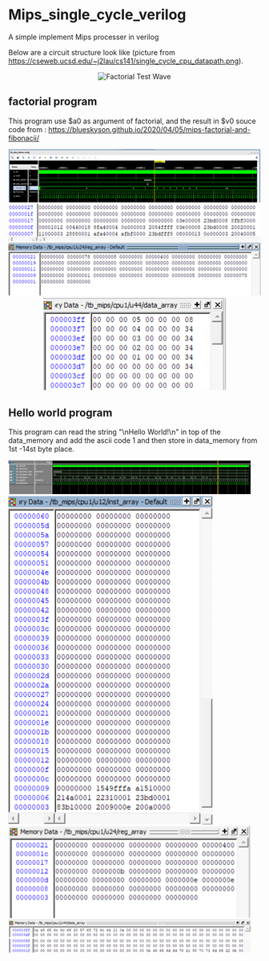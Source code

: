 # Mips_single_cycle_verilog
A simple implement Mips processer in verilog

Below are a circuit structure look like (picture from https://cseweb.ucsd.edu/~j2lau/cs141/single_cycle_cpu_datapath.png).

<div style="text-align:center;">
    <img src="https://cseweb.ucsd.edu/~j2lau/cs141/single_cycle_cpu_datapath.png" alt="Factorial Test Wave" />
</div>


## factorial program
This program use $a0 as argument of factorial, and the result in $v0
souce code from : https://blueskyson.github.io/2020/04/05/mips-factorial-and-fibonacii/

<div style="text-align:center;">
    <img src="https://github.com/dreamakerChao/Mips_single_cycle_verilog/blob/main/test_result_pic/factorial_test_wave.png" alt="Factorial Test Wave" />
</div>

<div style="text-align:center;">
    <img src="https://github.com/dreamakerChao/Mips_single_cycle_verilog/blob/main/test_result_pic/factorial_test_inst_mem.png" alt="Factorial Test Instruction Memory" />
</div>

<div style="text-align:center;">
    <img src="https://github.com/dreamakerChao/Mips_single_cycle_verilog/blob/main/test_result_pic/factorial_test_regarray.png" alt="Factorial Test Register Array" />
</div>

<div style="text-align:center;">
    <img src="https://github.com/dreamakerChao/Mips_single_cycle_verilog/blob/main/test_result_pic/factorial_test_data_mem.png" alt="Factorial Test Data Memory" />
</div>


## Hello world program
This program can read the string "\nHello World!\n" in top of the data_memory and add the ascii code 1 and then store in data_memory from 1st -14st byte place.

<div style="text-align:center; display:inline-block; margin-right:20px;">
    <img src="https://github.com/dreamakerChao/Mips_single_cycle_verilog/blob/main/test_result_pic/helloworld_test_wave.png" alt="Hello World Test Wave" style="max-width:100%; height:auto;"/>
</div>

<div style="text-align:center; display:inline-block; margin-right:20px;">
    <img src="https://github.com/dreamakerChao/Mips_single_cycle_verilog/blob/main/test_result_pic/helloworld_inst_mem.png" alt="Hello World Test Instruction Memory" />
</div>

<div style="text-align:center; display:inline-block; margin-right:20px;">
    <img src="https://github.com/dreamakerChao/Mips_single_cycle_verilog/blob/main/test_result_pic/hello_world_test_regarray.png" alt="Hello World Test Register Array" />
</div>

<div style="text-align:center; display:inline-block; margin-right:20px;">
    <img src="https://github.com/dreamakerChao/Mips_single_cycle_verilog/blob/main/test_result_pic/hello_world_test_data_mem1.png" alt="Hello World Test Data Memory 1" />
</div>

<div style="text-align:center; display:inline-block; margin-right:20px;">
    <img src="https://github.com/dreamakerChao/Mips_single_cycle_verilog/blob/main/test_result_pic/hello_world_test_data_mem2.png" alt="Hello World Test Data Memory 2" />
</div>


